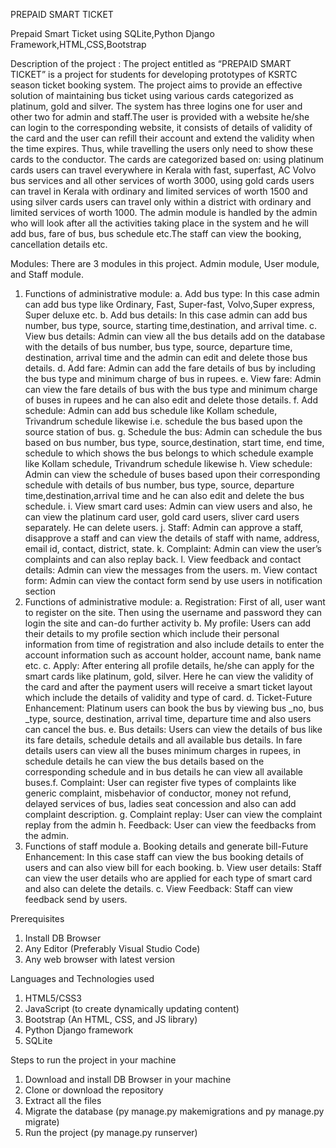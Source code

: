 PREPAID SMART TICKET

Prepaid Smart Ticket using SQLite,Python Django Framework,HTML,CSS,Bootstrap

Description of the project :
        The project entitled as “PREPAID SMART TICKET” is a project for students for developing prototypes of KSRTC season ticket booking system. The project aims to provide
an effective solution of maintaining bus ticket using various cards categorized as platinum, gold and silver. The system has three logins one for user and other two for admin and staff.The user is provided with a website he/she can login to the corresponding website, it consists of details of validity of the card and the user can refill their account and extend the validity when the time expires. Thus, while travelling the users only need to show these cards to the conductor. The cards are categorized based on: using platinum cards users can travel everywhere in Kerala with fast, superfast, AC Volvo bus services and all other services of worth 3000, using gold cards users can travel in Kerala with ordinary and limited services of worth 1500 and using silver cards users can travel only within a district with ordinary and limited services of worth 1000. The admin module is handled by the admin who will look after all the activities taking place in the system and he will add bus, fare of bus, bus schedule etc.The staff can view the booking, cancellation details etc.

Modules:
There are 3 modules in this project. Admin module, User module, and Staff module.
1. Functions of administrative module:
        a. Add bus type:
                In this case admin can add bus type like Ordinary, Fast, Super-fast, Volvo,Super express, Super deluxe etc.
        b. Add bus details:
                In this case admin can add bus number, bus type, source, starting time,destination, and arrival time.
        c. View bus details:
                Admin can view all the bus details add on the database with the details of bus number, bus type, source, departure time, destination, arrival time and the                   admin can edit and delete those bus details.
        d. Add fare:
                Admin can add the fare details of bus by including the bus type and minimum charge of bus in rupees.
        e. View fare:
                Admin can view the fare details of bus with the bus type and minimum charge of buses in rupees and he can also edit and delete those details.
        f. Add schedule:
                Admin can add bus schedule like Kollam schedule, Trivandrum schedule likewise i.e. schedule the bus based upon the source station of bus.
        g. Schedule the bus:
                Admin can schedule the bus based on bus number, bus type, source,destination, start time, end time, schedule to which shows the bus belongs to which schedule                 example like Kollam schedule, Trivandrum schedule likewise
        h. View schedule:
                Admin can view the schedule of buses based upon their corresponding schedule with details of bus number, bus type, source, departure time,destination,arrival                 time and he can also edit and delete the bus schedule.
        i. View smart card uses:
                Admin can view users and also, he can view the platinum card user, gold card users, sliver card users separately. He can delete users.
        j. Staff:
                Admin can approve a staff, disapprove a staff and can view the details of staff with name, address, email id, contact, district, state.
        k. Complaint:
                Admin can view the user’s complaints and can also replay back.
        l. View feedback and contact details:
                Admin can view the messages from the users.
        m. View contact form:
                Admin can view the contact form send by use users in notification section
2. Functions of administrative module:
   a. Registration:
        First of all, user want to register on the site. Then using the username and
password they can login the site and can-do further activity
b. My profile:
Users can add their details to my profile section which include their
personal information from time of registration and also include details to enter
the account information such as account holder, account name, bank name etc.
c. Apply:
After entering all profile details, he/she can apply for the smart cards like
platinum, gold, silver. Here he can view the validity of the card and after the
payment users will receive a smart ticket layout which include the details of
validity and type of card.
d. Ticket-Future Enhancement:
Platinum users can book the bus by viewing bus _no, bus _type, source,
destination, arrival time, departure time and also users can cancel the bus.
e. Bus details:
Users can view the details of bus like its fare details, schedule details and all
available bus details. In fare details users can view all the buses minimum
charges in rupees, in schedule details he can view the bus details based on the
corresponding schedule and in bus details he can view all available buses.f. Complaint:
User can register five types of complaints like generic complaint,
misbehavior of conductor, money not refund, delayed services of bus, ladies
seat concession and also can add complaint description.
g. Complaint replay:
User can view the complaint replay from the admin
h. Feedback:
User can view the feedbacks from the admin.
4. Functions of staff module
a. Booking details and generate bill-Future Enhancement:
In this case staff can view the bus booking details of users and can also
view bill for each booking.
b. View user details:
Staff can view the user details who are applied for each type of smart card
and also can delete the details.
c. View Feedback:
Staff can view feedback send by users.

Prerequisites
1. Install DB Browser
2. Any Editor (Preferably Visual Studio Code)
3. Any web browser with latest version
   
Languages and Technologies used
1. HTML5/CSS3
2. JavaScript (to create dynamically updating content)
3. Bootstrap (An HTML, CSS, and JS library)
4. Python Django framework
5. SQLite

Steps to run the project in your machine
1. Download and install DB Browser in your machine
2. Clone or download the repository
3. Extract all the files
4. Migrate the database (py manage.py makemigrations and py manage.py migrate)
5. Run the project (py manage.py runserver)
